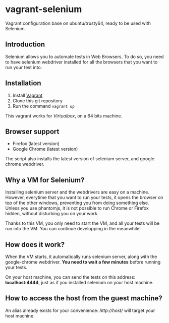 # vagrant-selenium
Vagrant configuration base on ubuntu/trusty64, ready to be used with Selenium.

## Introduction

Selenium allows you to automate tests in Web Browsers. To do so, you need to have selenium webdriver installed for all the browsers that you want to run your test into.

## Installation

1. Install [Vagrant](https://www.vagrantup.com)
2. Clone this git repository
3. Run the command `vagrant up`

This vagrant works for *Virtualbox*, on a 64 bits machine.

## Browser support

- Firefox (latest version)
- Google Chrome (latest version)

The script also installs the latest version of selenium server, and google chrome webdriver.

## Why a VM for Selenium?

Installing selenium server and the webdrivers are easy on a machine. However, everytime that you want to run your tests, it opens the browser on top of the other windows, preventing you from doing something else. Unless you use phantomjs, it is not possible to run Chrome or Firefox hidden, without disturbing you on your work.

Thanks to this VM, you only need to start the VM, and all your tests will be run into the VM. You can continue developping in the meanwhile!

## How does it work?

When the VM starts, it automatically runs selenium server, along with the google-chrome webdriver. **You need to wait a few minutes** before running your tests.

On your host machine, you can send the tests on this address: **localhost:4444**, just as if you installed selenium on your host machine.

## How to access the host from the guest machine?

An alias already exists for your convenience: *http://host/* will target your host machine.
